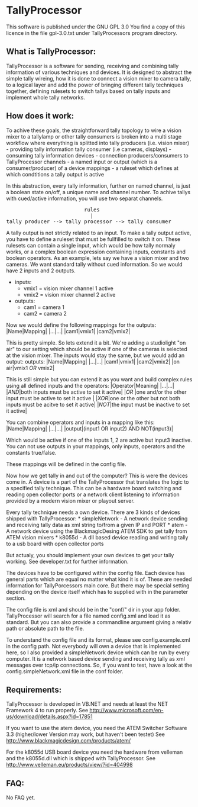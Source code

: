 TallyProcessor
==============

This software is published under the GNU GPL 3.0
You find a copy of this licence in the file gpl-3.0.txt under TallyProcessors program directory.


What is TallyProcessor:
-----------------------

TallyProcessor is a software for sending, receiving and combining tally information of various techniques and devices.
It is designed to abstract the simple tally wireing, how it is done to connect a vision mixer to camera tally, to a logical layer
and add the power of bringing different tally techniques together, defining rulesets to switch tallys based on tally inputs and implement
whole tally networks.


How does it work:
-----------------

To achive these goals, the straightforward tally topology to wire a vision mixer to a tallylamp or other tally consumers 
is broken into a multi stage workflow where everything is splitted into
    tally producers (i.e. vision mixer)         - providing tally information
    tally consumer (i.e cameras, displays)      - consuming tally information
    devices                                     - connection producers/consumers to TallyProcessor
    channels                                    - a named input or output (which is a consumer/producer) of a device
    mappings                                    - a ruleset which defines at which condtitions a tally output is active
    
In this abstraction, every tally information, further on named channel, is just a boolean state on/off, a unique name and channel number.
To achive tallys with cued/active information, you will use two separat channels.

<pre>
                         rules
                           |
tally producer --> tally processor --> tally consumer
</pre>

A tally output is not strictly related to an input. To make a tally output active, you have to define a ruleset that must be fullfilled
to switch it on. These rulesets can contain a single input, which would be how tally normaly works, or a complex boolean expression
containing inputs, constants and boolean operators.
As an example, lets say we have a vision mixer and two cameras. We want standard tally without cued information.
So we would have 2 inputs and 2 outputs.
* inputs:
    * vmix1 = vision mixer channel 1 active
    * vmix2 = vision mixer channel 2 active
* outputs:
    * cam1 = camera 1
    * cam2 = camera 2
	
Now we would define the following mappings for the outputs:
    |Name|Mapping|
	|...|...|
    |cam1|vmix1|
    |cam2|vmix2|
        
This is pretty simple. So lets extend it a bit.
We're adding a studiolight "on air" to our setting which should be active if one of the cameras is selected at the vision mixer. 
The inputs would stay the same, but we would add an output:
outputs:
    |Name|Mapping|
	|...|...|
	|cam1|vmix1|
    |cam2|vmix2|
    |on air|vmix1 *OR* vmix2|
        
This is still simple but you can extend it as you want and build complex rules using all defined inputs and the operators:
    |Operator|Meaning|
	|...|...|
    |*AND*|both inputs must be active to set it active|
    |*OR* |one and/or the other input must be active to set it active |
    |*XOR*|one or the other but not both inputs must be acitve to set it active|
    |*NOT*|the input must be inactive to set it active|

You can combine operators and inputs in a mapping like this:
    |Name|Mapping|
	|...|...|
    |output|(input1 OR input2) AND NOT(input3)|
    
Which would be active if one of the inputs 1, 2 are active but input3 inactive.
You can not use outputs in your mappings, only inputs, operators and the constants true/false.

These mappings will be defined in the config file.


Now how we get tally in and out of the computer?
This is were the devices come in.
A device is a part of the TallyProcessor that translates the logic to a specified tally technique.
This can be a hardware board switching and reading open collector ports or a network client listening to
information provided by a modern vision mixer or playout server.

Every tally technique needs a own device. 
There are 3 kinds of devices shipped with TallyProcessor:
    * simpleNetwork   -   A network device sending and receiving tally data as xml string to/from a given IP and PORT
    * atem            -   A network device using the BlackmagicDesing ATEM SDK to get tally from ATEM vision mixers
    * k8055d          -   A dll based device reading and writing tally to a usb board with open collector ports
    
But actualy, you should implement your own devices to get your tally working.
See developer.txt for further information.

The devices have to be configured within the config file. Each device has general parts which are equal no matter what
kind it is of. These are needed information for TallyPorcessors main core. But there may be special setting depending
on the device itself which has to supplied with in the parameter section.

The config file is xml and should be in the "conf/" dir in your app folder.
TallyProcessor will search for a file named config.xml and load it as standard.
But you can also provide a commandline argument giving a relativ path or absolute path to the file.

To understand the config file and its format, please see config.example.xml in the config path.
Not everybody will own a device that is implemented here, so I also provided a simpleNetwork device
which can be run by every computer. It is a network based device sending and receiving tally as xml messages
over tcp/ip connections.
So, if you want to test, have a look at the config.simpleNetwork.xml file in the conf folder.


Requirements:
-------------

TallyProcessor is developed in VB.NET and needs at least the 
NET Framework 4
to run properly.
See http://www.microsoft.com/en-us/download/details.aspx?id=17851

If you want to use the atem device, you need the
ATEM Switcher Software 3.3 (higher/lower Version may work, but haven't been testet)
See http://www.blackmagicdesign.com/products/atem/

For the k8055d USB board device you need the hardware from velleman 
and the k8055d.dll which is shipped with TallyProcessor. 
See http://www.velleman.eu/products/view/?id=404998


FAQ:
----

No FAQ yet.

